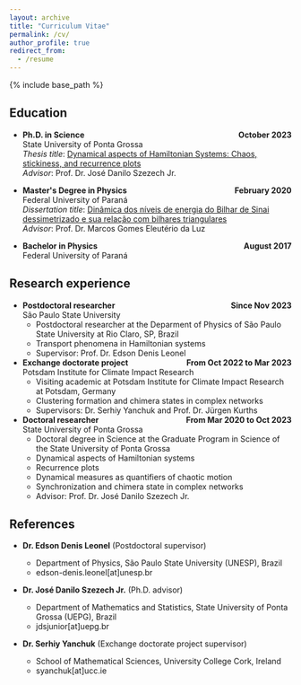 ```yaml
---
layout: archive
title: "Curriculum Vitae"
permalink: /cv/
author_profile: true
redirect_from:
  - /resume
---
```


{% include base_path %}

## Education

  * **Ph.D. in Science** <span style="float:right;">**October 2023**</span>\
  State University of Ponta Grossa\
  *Thesis title*: [Dynamical aspects of Hamiltonian Systems: Chaos, stickiness, and recurrence plots](http://mrolims.github.io/files/thesis.pdf)\
  *Advisor*: Prof. Dr. José Danilo Szezech Jr.

  * **Master's Degree in Physics** <span style="float:right;">**February 2020**</span>\
  Federal University of Paraná\
  *Dissertation title*: [Dinâmica dos níveis de energia do Bilhar de Sinai dessimetrizado e sua relação com bilhares triangulares](http://mrolims.github.io/files/dissertation.pdf)\
  *Advisor*: Prof. Dr. Marcos Gomes Eleutério da Luz

* **Bachelor in Physics** <span style="float:right;">**August 2017**</span>\
Federal University of Paraná

## Research experience

  * **Postdoctoral researcher** <span style="float:right;">**Since Nov 2023**</span>\
  São Paulo State University
    * Postdoctoral researcher at the Deparment of Physics of São Paulo State University at Rio Claro, SP, Brazil
    * Transport phenomena in Hamiltonian systems
    * Supervisor: Prof. Dr. Edson Denis Leonel
  * **Exchange doctorate project** <span style="float:right;">**From Oct 2022 to Mar 2023**</span>\
  Potsdam Institute for Climate Impact Research
    * Visiting academic at Potsdam Institute for Climate Impact Research at Potsdam, Germany
    * Clustering formation and chimera states in complex networks
    * Supervisors: Dr. Serhiy Yanchuk and Prof. Dr. Jürgen Kurths
  * **Doctoral researcher** <span style="float:right;">**From Mar 2020 to Oct 2023**</span>\
  State University of Ponta Grossa
    * Doctoral degree in Science at the Graduate Program in Science of the State University of Ponta Grossa
    * Dynamical aspects of Hamiltonian systems
    * Recurrence plots
    * Dynamical measures as quantifiers of chaotic motion
    * Synchronization and chimera state in complex networks
    * Advisor: Prof. Dr. José Danilo Szezech Jr.

## References

* **Dr. Edson Denis Leonel** (Postdoctoral supervisor)
  * Department of Physics, São Paulo State University (UNESP), Brazil
  * edson-denis.leonel[at]unesp.br

* **Dr. José Danilo Szezech Jr.** (Ph.D. advisor)
  * Department of Mathematics and Statistics, State University of Ponta Grossa (UEPG), Brazil
  * jdsjunior[at]uepg.br

* **Dr. Serhiy Yanchuk** (Exchange doctorate project supervisor)
  * School of Mathematical Sciences, University College Cork, Ireland
  * syanchuk[at]ucc.ie